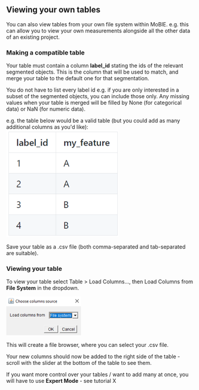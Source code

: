## Viewing your own tables

You can also view tables from your own file system within MoBIE.
e.g. this can allow you to view your own measurements alongside all the other data of an 
existing project.

### Making a compatible table

Your table must contain a column **label_id** stating the ids of the relevant segmented objects.
This is the column that will be used to match, and merge your table to the default one for that
segmentation.

You do not have to list every label id e.g. if you are only interested in a subset of the segmented
objects, you can include those only. Any missing values when your table is merged will be filled
by None (for categorical data) or NaN (for numeric data).

e.g. the table below would be a valid table (but you could add as many additional columns
as you'd like):
<img width="300" alt="image" src="./tutorial_images/exampleUserTable.png"> 

Save your table as a .csv file (both comma-separated and tab-separated are suitable).

### Viewing your table

To view your table select Table > Load Columns..., then Load Columns from **File System** in the dropdown.

<img width="200" alt="image" src="./tutorial_images/loadColumnFromFileSystem.png"> 

This will create a file browser, where you can select your .csv file.

Your new columns should now be added to the right side of the table - scroll with the slider
at the bottom of the table to see them.

If you want more control over your tables / want to add many at once, you will have to use
**Expert Mode** - see tutorial X


